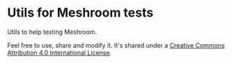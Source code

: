 # Utils for Meshroom tests
Utils to help testing Meshroom.



Feel free to use, share and modify it. It's shared under a [Creative Commons Attribution 4.0 International License](http://creativecommons.org/licenses/by/4.0/).
